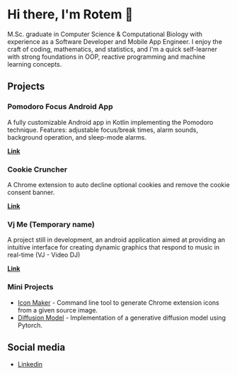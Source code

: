 # Hi there, I'm Rotem 👋

M.Sc. graduate in Computer Science & Computational Biology with experience as a Software Developer and Mobile App Engineer. I enjoy the craft of coding, mathematics, and statistics, and I'm a quick self-learner with strong foundations in OOP, reactive programming and machine learning concepts.  

## Projects

### Pomodoro Focus Android App  
A fully customizable Android app in Kotlin implementing the Pomodoro technique. 
Features: adjustable focus/break times, alarm sounds, background operation, and sleep-mode alarms.  

[**Link**](https://github.com/rotem-tal-3/Pomodoro-android-app)

### Cookie Cruncher
A Chrome extension to auto decline optional cookies and remove the cookie consent banner.

[**Link**](https://github.com/rotem-tal-3/Cookie-cruncher)

### Vj Me (Temporary name)
A project still in development, an android application aimed at providing an intuitive interface for creating dynamic graphics that respond to music in real-time (VJ - Video DJ)

[**Link**](https://github.com/rotem-tal-3/vgg)


### Mini Projects
- [Icon Maker](https://github.com/rotem-tal-3/Icon-Maker) - Command line tool to generate Chrome extension icons from a given source image.
- [Diffusion Model](https://github.com/rotem-tal-3/Diffusion-Model) - Implementation of a generative diffusion model using Pytorch.


## Social media

- [Linkedin](https://www.linkedin.com/in/rotem-tal-a62543187/)
